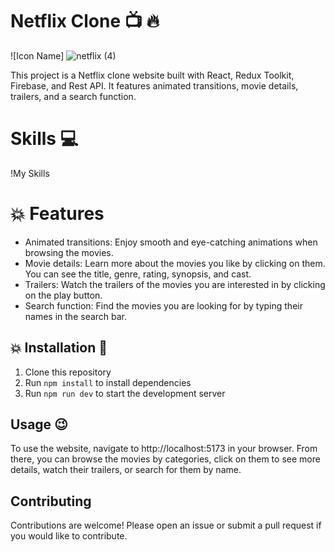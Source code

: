 #  Netflix Clone :tv: :fire:
![Icon Name] ![netflix (4)](https://github.com/alaa22333/React-Netflix-App/assets/87030668/4ec44fe1-53f1-4315-a4a5-552f0a1117fc)


This project is a Netflix clone website built with React, Redux Toolkit, Firebase, and Rest API. It features animated transitions, movie details, trailers, and a search function.

# Skills :computer:

!My Skills

# :collision: Features
- Animated transitions: Enjoy smooth and eye-catching animations when browsing the movies.
- Movie details: Learn more about the movies you like by clicking on them. You can see the title, genre, rating, synopsis, and cast.
- Trailers: Watch the trailers of the movies you are interested in by clicking on the play button.
- Search function: Find the movies you are looking for by typing their names in the search bar.

## :collision: Installation :rocket:

1. Clone this repository
2. Run `npm install` to install dependencies
3. Run `npm run dev` to start the development server

## Usage :wink:
To use the website, navigate to http://localhost:5173 in your browser. 
From there, you can browse the movies by categories, click on them to see more details,
watch their trailers, or search for them by name.
## Contributing

Contributions are welcome! Please open an issue or submit a pull request if you would like to contribute.
